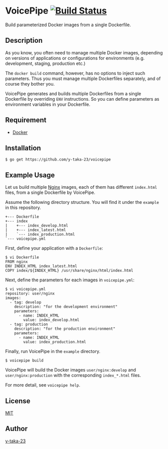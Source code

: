 # VoicePipe [![Build Status](https://travis-ci.org/y-taka-23/voicepipe.svg)](https://travis-ci.org/y-taka-23/voicepipe)

Build parameterized Docker images from a single Dockerfile.

## Description

As you know, you often need to manage multiple Docker images,
depending on versions of applications or configurations for environments
(e.g. development, staging, production etc.)

The `docker build` command, however, has no options to inject such parameters.
Thus you must manage multiple Dockerfiles separately, and of course they bother you.

VoicePipe generates and builds multiple Dockerfiles from a single Dockerfile
by overriding `ENV` instructions.
So you can define parameters as environment variables in your Dockerfile.

## Requirement

* [Docker](https://www.docker.com/)

## Installation

```
$ go get https://github.com/y-taka-23/voicepipe
```

## Example Usage

Let us build multiple [Nginx](https://registry.hub.docker.com/_/nginx/) images,
each of them has different `index.html` files, from a single Dockerfile by VoicePipe.

Assume the following directory structure.
You will find it under the `example` in this repository.

```
+--- Dockerfile
+--- index
|    +--- index_develop.html
|    +--- index_latest.html
|    `--- index_production.html
`--- voicepipe.yml
```

First, define your application with a `Dockerfile`:

```
$ vi Dockerfile
FROM nginx
ENV INDEX_HTML index_latest.html
COPY index/${INDEX_HTML} /usr/share/nginx/html/index.html
```

Next, define the parameters for each images in `voicepipe.yml`:

```
$ vi voicepipe.yml
repository: user/nginx
images:
  - tag: develop
    description: "for the development environment"
    parameters:
      - name: INDEX_HTML
        value: index_develop.html
  - tag: production
    description: "for the production environment"
    parameters:
      - name: INDEX_HTML
        value: index_production.html
```

Finally, run VoicePipe in the `example` directory.

```
$ voicepipe build
```
VoicePipe will build the Docker images
`user/nginx:develop` and `user/nginx:production`
with the corresponding `index_*.html` files.

For more detail, see `voicepipe help`.

## License

[MIT](https://github.com/y-taka-23/voicepipe/blob/master/LICENSE)

## Author

[y-taka-23](https://github.com/y-taka-23)

